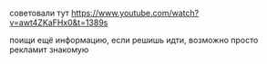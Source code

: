 советовали тут https://www.youtube.com/watch?v=awt4ZKaFHx0&t=1389s

поищи ещё информацию, если решишь идти, возможно просто рекламит знакомую